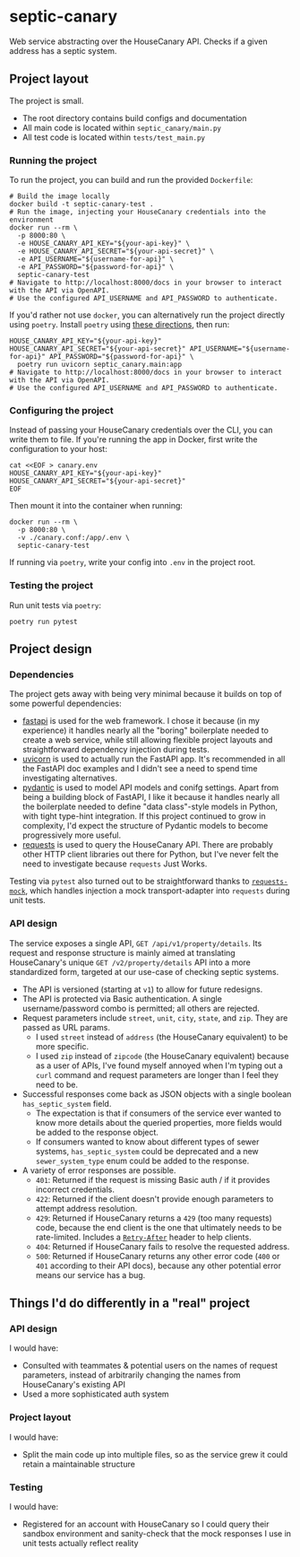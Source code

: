 # septic-canary
Web service abstracting over the HouseCanary API. Checks if a given address has a septic system.

## Project layout
The project is small.
* The root directory contains build configs and documentation
* All main code is located within `septic_canary/main.py`
* All test code is located within `tests/test_main.py`

### Running the project
To run the project, you can build and run the provided `Dockerfile`:

```shell
# Build the image locally
docker build -t septic-canary-test .
# Run the image, injecting your HouseCanary credentials into the environment
docker run --rm \
  -p 8000:80 \
  -e HOUSE_CANARY_API_KEY="${your-api-key}" \
  -e HOUSE_CANARY_API_SECRET="${your-api-secret}" \
  -e API_USERNAME="${username-for-api}" \
  -e API_PASSWORD="${password-for-api}" \
  septic-canary-test
# Navigate to http://localhost:8000/docs in your browser to interact with the API via OpenAPI.
# Use the configured API_USERNAME and API_PASSWORD to authenticate.
```

If you'd rather not use `docker`, you can alternatively run the project directly using `poetry`.
Install `poetry` using [these directions](https://python-poetry.org/docs/master/#installation), then run:
```shell
HOUSE_CANARY_API_KEY="${your-api-key}" HOUSE_CANARY_API_SECRET="${your-api-secret}" API_USERNAME="${username-for-api}" API_PASSWORD="${password-for-api}" \
  poetry run uvicorn septic_canary.main:app
# Navigate to http://localhost:8000/docs in your browser to interact with the API via OpenAPI.
# Use the configured API_USERNAME and API_PASSWORD to authenticate.
```

### Configuring the project
Instead of passing your HouseCanary credentials over the CLI, you can write them to file. If you're running the app in
Docker, first write the configuration to your host:
```shell
cat <<EOF > canary.env
HOUSE_CANARY_API_KEY="${your-api-key}"
HOUSE_CANARY_API_SECRET="${your-api-secret}"
EOF
```
Then mount it into the container when running:
```shell
docker run --rm \
  -p 8000:80 \
  -v ./canary.conf:/app/.env \
  septic-canary-test
```

If running via `poetry`, write your config into `.env` in the project root.

### Testing the project
Run unit tests via `poetry`:
```shell
poetry run pytest
```

## Project design

### Dependencies
The project gets away with being very minimal because it builds on top of some powerful dependencies:

* [fastapi](https://fastapi.tiangolo.com/) is used for the web framework. I chose it because (in my experience)
  it handles nearly all the "boring" boilerplate needed to create a web service, while still allowing flexible
  project layouts and straightforward dependency injection during tests.
* [uvicorn](https://www.uvicorn.org/) is used to actually run the FastAPI app. It's recommended in all the FastAPI
  doc examples and I didn't see a need to spend time investigating alternatives.
* [pydantic](https://pydantic-docs.helpmanual.io/) is used to model API models and conifg settings. Apart from
  being a building block of FastAPI, I like it because it handles nearly all the boilerplate needed to define
  "data class"-style models in Python, with tight type-hint integration. If this project continued to grow in
  complexity, I'd expect the structure of Pydantic models to become progressively more useful.
* [requests](https://docs.python-requests.org/en/master/index.html) is used to query the HouseCanary API. There
  are probably other HTTP client libraries out there for Python, but I've never felt the need to investigate because
  `requests` Just Works.

Testing via `pytest` also turned out to be straightforward thanks to [`requests-mock`](https://requests-mock.readthedocs.io/en/latest/),
which handles injection a mock transport-adapter into `requests` during unit tests.

### API design
The service exposes a single API, `GET /api/v1/property/details`. Its request and response structure is mainly aimed at
translating HouseCanary's unique `GET /v2/property/details` API into a more standardized form, targeted at our use-case
of checking septic systems.
* The API is versioned (starting at `v1`) to allow for future redesigns.
* The API is protected via Basic authentication. A single username/password combo is permitted; all others are rejected.
* Request parameters include `street`, `unit`, `city`, `state`, and `zip`. They are passed as URL params.
  * I used `street` instead of `address` (the HouseCanary equivalent) to be more specific.
  * I used `zip` instead of `zipcode` (the HouseCanary equivalent) because as a user of APIs, I've found myself annoyed
    when I'm typing out a `curl` command and request parameters are longer than I feel they need to be.
* Successful responses come back as JSON objects with a single boolean `has_septic_system` field.
  * The expectation is that if consumers of the service ever wanted to know more details about the queried properties,
    more fields would be added to the response object.
  * If consumers wanted to know about different types of sewer systems, `has_septic_system` could be deprecated and
    a new `sewer_system_type` enum could be added to the response.
* A variety of error responses are possible.
  * `401`: Returned if the request is missing Basic auth / if it provides incorrect credentials.
  * `422`: Returned if the client doesn't provide enough parameters to attempt address resolution.
  * `429`: Returned if HouseCanary returns a `429` (too many requests) code, because the end client is the one that
    ultimately needs to be rate-limited. Includes a [`Retry-After`](https://developer.mozilla.org/en-US/docs/Web/HTTP/Headers/Retry-After)
    header to help clients.
  * `404`: Returned if HouseCanary fails to resolve the requested address.
  * `500`: Returned if HouseCanary returns any other error code (`400` or `401` according to their API docs), because
    any other potential error means our service has a bug.

## Things I'd do differently in a "real" project

### API design
I would have:
* Consulted with teammates & potential users on the names of request parameters, instead of arbitrarily
  changing the names from HouseCanary's existing API
* Used a more sophisticated auth system

### Project layout
I would have:
* Split the main code up into multiple files, so as the service grew it could retain a maintainable structure

### Testing
I would have:
* Registered for an account with HouseCanary so I could query their sandbox environment and sanity-check that
  the mock responses I use in unit tests actually reflect reality
